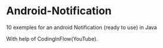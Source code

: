 # Android-Notification
10 exemples for an android Notification (ready to use) in Java

With help of CodingInFlow(YouTube).

